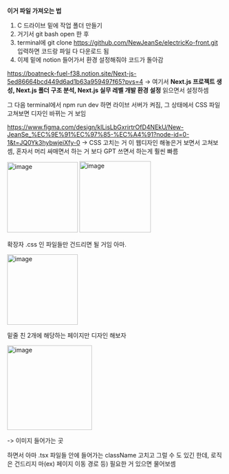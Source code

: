**이거 파일 가져오는 법**
1. C 드라이브 밑에 작업 폴더 만들기
2. 거기서 git bash open 한 후
3. terminal에 git clone https://github.com/NewJeanSe/electricKo-front.git 입력하면 코드랑 파일 다 다운로드 됨
4. 이제 밑에 notion 들어가서 환경 설정해줘야 코드가 돌아감

https://boatneck-fuel-f38.notion.site/Next-js-5ed86664bcd449d6ad1b63a959497f65?pvs=4
-> 여기서 **Next.js 프로젝트 생성, Next.js 폴더 구조 분석, Next.js 실무 레벨 개발 환경 설정** 읽으면서 설정하셈

그 다음 terminal에서 npm run dev 하면 라이브 서버가 켜짐, 그 상태에서 CSS 파일 고쳐보면 디자인 바뀌는 거 보임

https://www.figma.com/design/klLisLbGxrirtrOfD4NEkU/New-JeanSe_%EC%9E%91%EC%97%85-%EC%A4%91?node-id=0-1&t=JQ0Yk3hybwjeiXfy-0
-> CSS 고치는 거 이 웹디자인 해놓은거 보면서 고쳐보셈, 혼자서 머리 싸매면서 하는 거 보다 GPT 쓰면서 하는게 훨씬 빠름

<img width="164" alt="image" src="https://github.com/user-attachments/assets/bb580e38-600c-4c13-9c15-47c2a11c780b">

<img width="166" alt="image" src="https://github.com/user-attachments/assets/4b6f8a9c-f21f-4c3d-b2d6-cfe9ebbcba94">

확장자 .css 인 파일들만 건드리면 될 거임 아마.

<img width="164" alt="image" src="https://github.com/user-attachments/assets/6c4d1307-6472-48c6-8bd4-8ff31b2c230f">

밑줄 친 2개에 해당하는 페이지만 디자인 해보자

<img width="197" alt="image" src="https://github.com/user-attachments/assets/b0a7ec7b-3172-4e08-9460-69fec210d8b7">

-> 이미지 들어가는 곳

하면서 아마 .tsx 파일들 안에 들어가는 className 고치고 그럴 수 도 있긴 한데, 로직은 건드리지 마(ex) 페이지 이동 경로 등)
필요한 거 있으면 물어보셈
